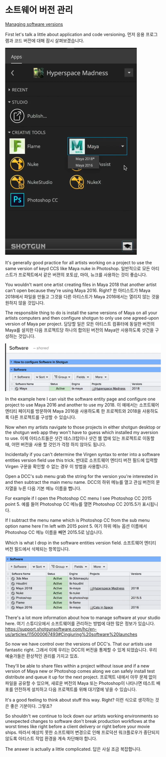 # 소트웨어 버전 관리

[Managing software versions](https://youtu.be/5nRZ5GgcOnk?t=4m11s)

First let's talk a little about application and code versioning.
먼저 응용 프로그램과 코드 버전에 대해 잠시 살펴보겠습니다.

![Local Image](/img/13/7.png)

It's generally good practice for all artists working on a project to use the same version of keyd CCS like Maya nuke in Photoshop.
일반적으로 모든 아티스트가 프로젝트에서 같은 버젼의 포토샵, 마야, 뉴크를 사용하는 것이 좋습니다.

You wouldn't want one artist creating files in Maya 2018 that another artist can't open because they're using Maya 2016. Right?
한 아티스트가 Maya 2018에서 파일을 만들고 그것을 다른 아티스트가 Maya 2016에서는 열리지 않는 것을 원하지 않을 것입니다.

The responsible thing to do is install the same versions of Maya on all your artists computers and then configure shotgun to only use one agreed-upon version of Maya per project.
담당할 일은 모든 아티스트 컴퓨터에 동일한 버전의 Maya를 설치한 다음 프로젝트당 하나의 합의된 버전의 Maya만 사용하도록 샷건을 구성하는 것입니다.

![Local Image](/img/13/8.png)

In the example here I can visit the software entity page and configure one project to use Maya 2016 and another to use my 2018.
이 예에서는 소프트웨어 엔티티 페이지를 방문하여 Maya 2016을 사용하도록 한 프로젝트와 2018을 사용하도록 다른 프로젝트를 구성할 수 있습니다.

Now when my artists navigate to those projects in either shotgun desktop or the shotgun web app they won't have to guess which installed my aversion to use.
이제 아티스트들은 샷건 데스크탑이나 샷건 웹 앱에 있는 프로젝트로 이동할 때, 어떤 버전을 사용 할 것인가 걱정 하지 않아도 됩니다.

Incidentally if you can't determine the Virgen syntax to enter into a software entities version field use this trick.
반대로 소프트웨어 엔티티 버전 필드에 입력할 Virgen 구문을 확인할 수 없는 경우 이 방법을 사용합니다.

Open a DCC's sub menu grab the string for the version you're interested in and then subtract the main menu name.
DCC의 하위 메뉴를 열고 관심 버전의 문자열을 누른 다음 기본 메뉴 이름을 뺍니다.

For example if I open the Photoshop CC menu I see Photoshop CC 2015 point 5.
예를 들어 Photoshop CC 메뉴를 열면 Photoshop CC 2015.5가 표시됩니다.

If I subtract the menu name which is Photoshop CC from the sub menu option name here I'm left with 2015 point 5.
여기 하위 메뉴 옵션 이름에서 Photoshop CC 메뉴 이름을 빼면 2015.5로 남습니다.

Which is what I drop in the software entities version field.
소프트웨어 엔티티 버전 필드에서 삭제되는 항목입니다.

![Local Image](/img/13/9.png)

There's a lot more information about how to manage software at your studio here.
여기 스튜디오에서 소프트웨어를 관리하는 방법에 대한 많은 정보가 있습니다.
<https://support.shotgunsoftware.com/hc/en-us/articles/115000067493#Cingiuring%20software%20launches>

So now we have control over the versions of DCC's. That our artists use fantastic right.
그래서 이제 우리는 DCC의 버전을 통제할 수 있게 되었습니다. 우리 예술가들은 환상적인 권리를 가지고 있죠.

They'll be able to share files within a project without issue and if a new version of Maya new or Photoshop comes along we can safely install test distribute and queue it up for the next project.
프로젝트 내에서 아무 문제 없이 파일을 공유할 수 있으며, 새로운 버전의 Maya 또는 Photoshop이 나타나면 테스트 배포를 안전하게 설치하고 다음 프로젝트를 위해 대기열에 넣을 수 있습니다.

It's a good feeling to think about stuff this way. Right?
이런 식으로 생각하는 것은 좋은 기분이다. 그렇죠?

So shouldn't we continue to lock down our artists working environments so unexpected changes to software don't break production workflows at the worst times like right before a client delivery or right before your movie ships.
따라서 예상치 못한 소프트웨어 변경으로 인해 프로덕션 워크플로우가 중단되지 않도록 아티스트 작업 환경을 계속 차단해야 합니다.

The answer is actually a little complicated.
답은 사실 조금 복잡합니다.